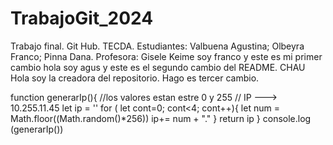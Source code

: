 # TrabajoGit_2024
Trabajo final. Git Hub. TECDA. Estudiantes: Valbuena Agustina; Olbeyra Franco; Pinna Dana. Profesora: Gisele Keime
soy franco y este es mi primer cambio
hola soy agus y este es el segundo cambio del README. CHAU
Hola soy la creadora del repositorio. Hago es tercer cambio. 

function generarIp(){
    //los valores estan estre 0 y 255
    // IP ---> 10.255.11.45
    let ip = ''
    for ( let cont=0; cont<4;  cont++){
        let num = Math.floor((Math.random()*256))
        ip+= num + "."
    }
    return ip
}
console.log (generarIp())